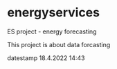 # energyservices
ES project - energy forecasting

This project is about data forcasting

datestamp 18.4.2022 14:43